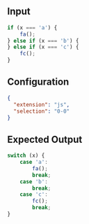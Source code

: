 
## Input
```javascript input
if (x === 'a') {
    fa();
} else if (x === 'b') {
} else if (x === 'c') {
    fc();
}
```

## Configuration
```json configuration
{
  "extension": "js",
  "selection": "0-0"
}
```

## Expected Output
```javascript expected output
switch (x) {
    case 'a':
        fa();
        break;
    case 'b':
        break;
    case 'c':
        fc();
        break;
}
```
